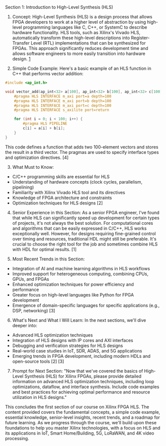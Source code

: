 Section 1: Introduction to High-Level Synthesis (HLS)

1. Concept:
High-Level Synthesis (HLS) is a design process that allows FPGA developers to work at a higher level of abstraction by using high-level programming languages like C, C++, or SystemC to describe hardware functionality. HLS tools, such as Xilinx's Vivado HLS, automatically transform these high-level descriptions into Register-Transfer Level (RTL) implementations that can be synthesized for FPGAs. This approach significantly reduces development time and allows software engineers to more easily transition into hardware design. [1](https://www.reddit.com/r/FPGA/comments/48vyra/the_future_and_trend_of_hls_high_level_synthesis/)

2. Simple Code Example:
Here's a basic example of an HLS function in C++ that performs vector addition:

```cpp
#include <ap_int.h>

void vector_add(ap_int<32> a[100], ap_int<32> b[100], ap_int<32> c[100]) {
    #pragma HLS INTERFACE m_axi port=a depth=100
    #pragma HLS INTERFACE m_axi port=b depth=100
    #pragma HLS INTERFACE m_axi port=c depth=100
    #pragma HLS INTERFACE s_axilite port=return

    for (int i = 0; i < 100; i++) {
        #pragma HLS PIPELINE
        c[i] = a[i] + b[i];
    }
}
```

This code defines a function that adds two 100-element vectors and stores the result in a third vector. The pragmas are used to specify interface types and optimization directives. [4]

3. What Must to Know:
- C/C++ programming skills are essential for HLS
- Understanding of hardware concepts (clock cycles, parallelism, pipelining)
- Familiarity with Xilinx Vivado HLS tool and its directives
- Knowledge of FPGA architecture and constraints
- Optimization techniques for HLS designs [2]

4. Senior Experience in this Section:
As a senior FPGA engineer, I've found that while HLS can significantly speed up development for certain types of projects, it's not always the best solution. For computational cores and algorithms that can be easily expressed in C/C++, HLS works exceptionally well. However, for designs requiring fine-grained control over timing and resources, traditional HDL might still be preferable. It's crucial to choose the right tool for the job and sometimes combine HLS with HDL for optimal results. [1]

5. Most Recent Trends in this Section:
- Integration of AI and machine learning algorithms in HLS workflows
- Improved support for heterogeneous computing, combining CPUs, GPUs, and FPGAs
- Enhanced optimization techniques for power efficiency and performance
- Greater focus on high-level languages like Python for FPGA development
- Emergence of domain-specific languages for specific applications (e.g., DSP, networking) [3]

6. What's Next and What I Will Learn:
In the next sections, we'll dive deeper into:
- Advanced HLS optimization techniques
- Integration of HLS designs with IP cores and AXI interfaces
- Debugging and verification strategies for HLS designs
- Real-world case studies in IoT, SDR, ADAS, and 5G applications
- Emerging trends in FPGA development, including modern HDLs and open-source tools [2] [3]

7. Prompt for Next Section:
"Now that we've covered the basics of High-Level Synthesis (HLS) for Xilinx FPGAs, please provide detailed information on advanced HLS optimization techniques, including loop optimizations, dataflow, and interface synthesis. Include code examples and best practices for achieving optimal performance and resource utilization in HLS designs."

This concludes the first section of our course on Xilinx FPGA HLS. The content provided covers the fundamental concepts, a simple code example, essential knowledge, senior-level insights, recent trends, and a roadmap for future learning. As we progress through the course, we'll build upon these foundations to help you master Xilinx technologies, with a focus on HLS and its applications in IoT, Smart Home/Building, 5G, LoRaWAN, and 4K video processing.
